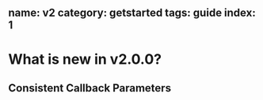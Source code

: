 name: v2
category: getstarted
tags: guide
index: 1
---

# What is new in v2.0.0?

## Consistent Callback Parameters

